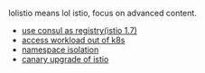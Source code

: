 lolistio means lol istio, focus on advanced content.

- [use consul as registry(istio 1.7)](registry/consul/consul.md)
- [access workload out of k8s](traffic/out-of-k8s.md)
- [namespace isolation](isolation/isolation.md)
- [canary upgrade of istio](setup/upgrade/canary-upgrade.md)
